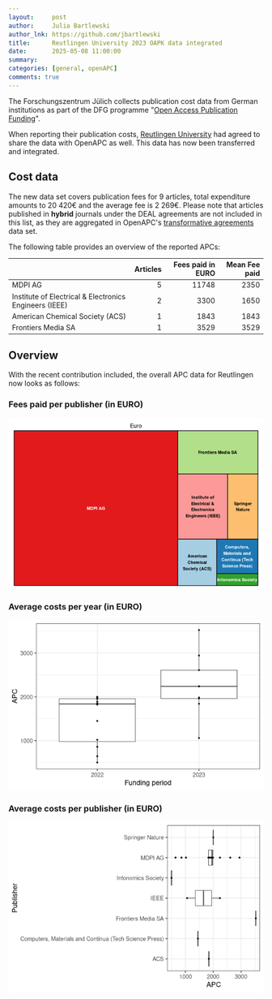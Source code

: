 ```yaml
---
layout:     post
author:     Julia Bartlewski
author_lnk: https://github.com/jbartlewski
title:      Reutlingen University 2023 OAPK data integrated
date:       2025-05-08 11:00:00
summary:    
categories: [general, openAPC]
comments: true
---
```





The Forschungszentrum Jülich collects publication cost data from German institutions as part of the DFG programme "[Open Access Publication Funding](https://www.fz-juelich.de/en/zb/open-science/open-access/monitoring-dfg-oa-publication-funding)".

When reporting their publication costs, [Reutlingen University](https://www.reutlingen-university.de/en/) had agreed to share the data with OpenAPC as well. This data has now been transferred and integrated.


## Cost data



The new data set covers publication fees for 9 articles, total expenditure amounts to 20 420€ and the average fee is 2 269€. Please note that articles published in **hybrid** journals under the DEAL agreements are not included in this list, as they are aggregated in OpenAPC's [transformative agreements](https://github.com/OpenAPC/openapc-de/tree/master/data/transformative_agreements) data set.

The following table provides an overview of the reported APCs: 



|                                                       | Articles| Fees paid in EURO| Mean Fee paid|
|:------------------------------------------------------|--------:|-----------------:|-------------:|
|MDPI AG                                                |        5|             11748|          2350|
|Institute of Electrical & Electronics Engineers (IEEE) |        2|              3300|          1650|
|American Chemical Society (ACS)                        |        1|              1843|          1843|
|Frontiers Media SA                                     |        1|              3529|          3529|



## Overview

With the recent contribution included, the overall APC data for Reutlingen now looks as follows:

### Fees paid per publisher (in EURO)

![plot of chunk tree_reutlingen_2025_05_08_full](/figure/tree_reutlingen_2025_05_08_full-1.png)

###  Average costs per year (in EURO)

![plot of chunk box_reutlingen_2025_05_08_year_full](/figure/box_reutlingen_2025_05_08_year_full-1.png)

###  Average costs per publisher (in EURO)

![plot of chunk box_reutlingen_2025_05_08_publisher_full](/figure/box_reutlingen_2025_05_08_publisher_full-1.png)
